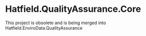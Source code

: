 # Hatfield.QualityAssurance.Core
This project is obsolete and is being merged into Hatfield.EnviroData.QualityAssurance
